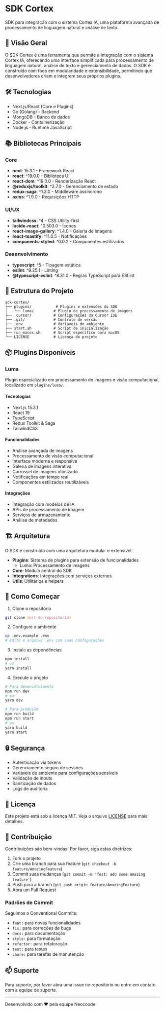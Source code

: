 # SDK Cortex

SDK para integração com o sistema Cortex IA, uma plataforma avançada de processamento de linguagem natural e análise de texto.

## 🚀 Visão Geral

O SDK Cortex é uma ferramenta que permite a integração com o sistema Cortex IA, oferecendo uma interface simplificada para processamento de linguagem natural, análise de texto e gerenciamento de dados. O SDK é construído com foco em modularidade e extensibilidade, permitindo que desenvolvedores criem e integrem seus próprios plugins.

## 🛠️ Tecnologias

- Next.js/React (Core e Plugins)
- Go (Golang) - Backend
- MongoDB - Banco de dados
- Docker - Containerização
- Node.js - Runtime JavaScript

## 📚 Bibliotecas Principais

### Core
- **next**: 15.3.1 - Framework React
- **react**: ^19.0.0 - Biblioteca UI
- **react-dom**: ^19.0.0 - Renderização React
- **@reduxjs/toolkit**: ^2.7.0 - Gerenciamento de estado
- **redux-saga**: ^1.3.0 - Middleware assíncrono
- **axios**: ^1.9.0 - Requisições HTTP

### UI/UX
- **tailwindcss**: ^4 - CSS Utility-first
- **lucide-react**: ^0.503.0 - Ícones
- **react-image-gallery**: ^1.4.0 - Galeria de imagens
- **react-toastify**: ^11.0.5 - Notificações
- **components-styled**: ^0.0.2 - Componentes estilizados

### Desenvolvimento
- **typescript**: ^5 - Tipagem estática
- **eslint**: ^9.25.1 - Linting
- **@typescript-eslint**: ^8.31.0 - Regras TypeScript para ESLint

## 📁 Estrutura do Projeto

```
sdk-cortex/
├── plugins/           # Plugins e extensões do SDK
│   └── luma/         # Plugin de processamento de imagens
├── .cursor/          # Configurações do Cursor IDE
├── .git/             # Controle de versão
├── .env              # Variáveis de ambiente
├── start.sh          # Script de inicialização
├── run_macos.sh      # Script específico para macOS
└── LICENSE           # Licença do projeto
```

## 📦 Plugins Disponíveis

### Luma
Plugin especializado em processamento de imagens e visão computacional, localizado em `plugins/luma/`.

#### Tecnologias
- Next.js 15.3.1
- React 19
- TypeScript
- Redux Toolkit & Saga
- TailwindCSS

#### Funcionalidades
- Análise avançada de imagens
- Processamento de visão computacional
- Interface moderna e responsiva
- Galeria de imagens interativa
- Carrossel de imagens otimizado
- Notificações em tempo real
- Componentes estilizados reutilizáveis

#### Integrações
- Integração com modelos de IA
- APIs de processamento de imagem
- Serviços de armazenamento
- Análise de metadados

## 🏗️ Arquitetura

O SDK é construído com uma arquitetura modular e extensível:

- **Plugins**: Sistema de plugins para extensão de funcionalidades
  - Luma: Processamento de imagens
- **Core**: Módulo central do SDK
- **Integrations**: Integrações com serviços externos
- **Utils**: Utilitários e helpers

## 🚀 Como Começar

1. Clone o repositório
```bash
git clone [url-do-repositorio]
```

2. Configure o ambiente
```bash
cp .env.example .env
# Edite o arquivo .env com suas configurações
```

3. Instale as dependências
```bash
npm install
# ou
yarn install
```

4. Execute o projeto
```bash
# Para desenvolvimento
npm run dev
# ou
yarn dev

# Para produção
npm run build
npm run start
# ou
yarn build
yarn start
```

## 🔒 Segurança

- Autenticação via tokens
- Gerenciamento seguro de sessões
- Variáveis de ambiente para configurações sensíveis
- Validação de inputs
- Sanitização de dados
- Logs de auditoria

## 📝 Licença

Este projeto está sob a licença MIT. Veja o arquivo [LICENSE](LICENSE) para mais detalhes.

## 👥 Contribuição

Contribuições são bem-vindas! Por favor, siga estas diretrizes:

1. Fork o projeto
2. Crie uma branch para sua feature (`git checkout -b feature/AmazingFeature`)
3. Commit suas mudanças (`git commit -m 'feat: add some amazing feature'`)
4. Push para a branch (`git push origin feature/AmazingFeature`)
5. Abra um Pull Request

### Padrões de Commit
Seguimos o Conventional Commits:
- `feat:` para novas funcionalidades
- `fix:` para correções de bugs
- `docs:` para documentação
- `style:` para formatação
- `refactor:` para refatoração
- `test:` para testes
- `chore:` para tarefas de manutenção

## 📫 Suporte

Para suporte, por favor abra uma issue no repositório ou entre em contato com a equipe de suporte.

---

Desenvolvido com ❤️ pela equipe Neocoode